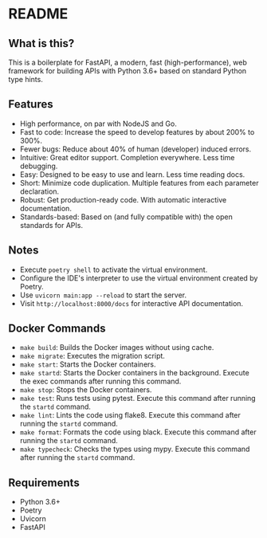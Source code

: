 # README

## What is this?

This is a boilerplate for FastAPI, a modern, fast (high-performance), web framework for building APIs with Python 3.6+ based on standard Python type hints.

## Features

- High performance, on par with NodeJS and Go.
- Fast to code: Increase the speed to develop features by about 200% to 300%.
- Fewer bugs: Reduce about 40% of human (developer) induced errors.
- Intuitive: Great editor support. Completion everywhere. Less time debugging.
- Easy: Designed to be easy to use and learn. Less time reading docs.
- Short: Minimize code duplication. Multiple features from each parameter declaration.
- Robust: Get production-ready code. With automatic interactive documentation.
- Standards-based: Based on (and fully compatible with) the open standards for APIs.

## Notes

- Execute `poetry shell` to activate the virtual environment.
- Configure the IDE's interpreter to use the virtual environment created by Poetry.
- Use `uvicorn main:app --reload` to start the server.
- Visit `http://localhost:8000/docs` for interactive API documentation.

## Docker Commands

- `make build`: Builds the Docker images without using cache.
- `make migrate`: Executes the migration script.
- `make start`: Starts the Docker containers.
- `make startd`: Starts the Docker containers in the background. Execute the exec commands after running this command.
- `make stop`: Stops the Docker containers.
- `make test`: Runs tests using pytest. Execute this command after running the `startd` command.
- `make lint`: Lints the code using flake8. Execute this command after running the `startd` command.
- `make format`: Formats the code using black. Execute this command after running the `startd` command.
- `make typecheck`: Checks the types using mypy. Execute this command after running the `startd` command.

## Requirements

- Python 3.6+
- Poetry
- Uvicorn
- FastAPI
